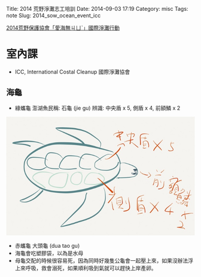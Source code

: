 Title: 2014 荒野淨灘志工培訓
Date: 2014-09-03 17:19
Category: misc
Tags: note
Slug: 2014_sow_ocean_event_icc


[2014荒野保護協會「愛海無ㄐㄩˋ」國際淨灘行動](http://oceanevent.sow.org.tw/)


# 室內課

* ICC, International Costal Cleanup 國際淨灘協會

## 海龜

* 綠蠵龜 澎湖魚民稱: 石龜 (jie gu)
  辨識: 中央盾 x 5, 側盾 x 4, 前額鱗 x 2

![綠蠵龜辨識](/images/misc/sow/green_turtle.jpeg)

* 赤蠵龜 大頭龜 (dua tao gu)
* 海龜會吃塑膠袋，以為是水母
* 母龜交配的時候很容易死，因為同時好幾隻公龜會一起壓上來，如果沒辦法浮上來呼吸，救會溺死，如果順利吸到氣就可以趕快上岸產卵。

